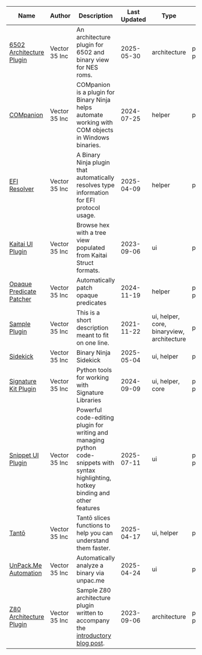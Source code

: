 | Name|Author|Description|Last Updated|Type|API|License |
| ----|------|-----------|------------|----|---|------- |
| [6502 Architecture Plugin](https://github.com/Vector35/6502)|Vector 35 Inc|An architecture plugin for 6502 and binary view for NES roms.|2025-05-30|architecture|python2, python3|MIT |
| [COMpanion](https://github.com/Vector35/COMpanion)|Vector 35 Inc|COMpanion is a plugin for Binary Ninja helps automate working with COM objects in Windows binaries.|2024-07-25|helper|python3|MIT |
| [EFI Resolver](https://github.com/Vector35/efi-resolver)|Vector 35 Inc|A Binary Ninja plugin that automatically resolves type information for EFI protocol usage.|2025-04-09|helper|python3|Apache-2.0 |
| [Kaitai UI Plugin](https://github.com/Vector35/kaitai)|Vector 35 Inc|Browse hex with a tree view populated from Kaitai Struct formats.|2023-09-06|ui|python3|MIT |
| [Opaque Predicate Patcher](https://github.com/Vector35/OpaquePredicatePatcher)|Vector 35 Inc|Automatically patch opaque predicates|2024-11-19|helper|python2, python3|MIT |
| [Sample Plugin](https://github.com/Vector35/sample_plugin)|Vector 35 Inc|This is a short description meant to fit on one line.|2021-11-22|ui, helper, core, binaryview, architecture|python3|MIT |
| [Sidekick](https://github.com/vector35/sidekick-public)|Vector 35 Inc|Binary Ninja Sidekick|2025-05-04|ui, helper|python3|Commercial |
| [Signature Kit Plugin](https://github.com/Vector35/sigkit)|Vector 35 Inc|Python tools for working with Signature Libraries|2024-09-09|ui, helper, core|python2, python3|MIT |
| [Snippet UI Plugin](https://github.com/Vector35/snippets)|Vector 35 Inc|Powerful code-editing plugin for writing and managing python code-snippets with syntax highlighting, hotkey binding and other features|2025-07-11|ui|python2, python3|MIT |
| [Tantō](https://github.com/Vector35/tanto)|Vector 35 Inc|Tantō slices functions to help you can understand them faster.|2025-04-17|ui, helper|python3|MIT |
| [UnPack.Me Automation](https://github.com/Vector35/unpacme)|Vector 35 Inc|Automatically analyze a binary via unpac.me|2025-04-24|ui|python3|MIT |
| [Z80 Architecture Plugin](https://github.com/Vector35/Z80)|Vector 35 Inc|Sample Z80 architecture plugin written to accompany the <a href='https://binary.ninja/2020/01/08/guide-to-architecture-plugins-part1.html'>introductory blog post</a>.|2023-09-06|architecture|python2, python3|MIT |